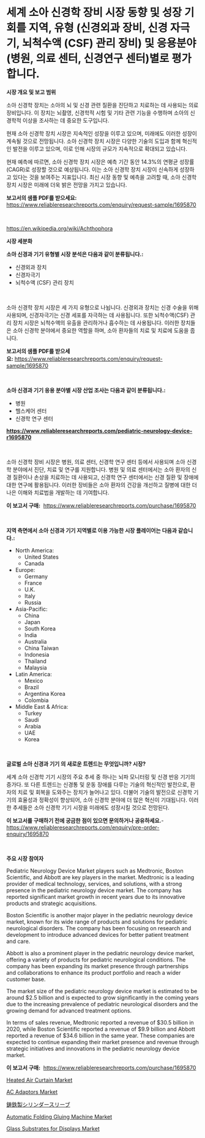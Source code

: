 <p><h1>세계 소아 신경학 장비 시장 동향 및 성장 기회를 지역, 유형 (신경외과 장비, 신경 자극기, 뇌척수액 (CSF) 관리 장비) 및 응용분야 (병원, 의료 센터, 신경연구 센터)별로 평가합니다.</h1></p><p><strong>시장 개요 및 보고 범위</strong></p>
<p><p>소아 신경학 장치는 소아의 뇌 및 신경 관련 질환을 진단하고 치료하는 데 사용되는 의료 장비입니다. 이 장치는 뇌촬영, 신경학적 시험 및 기타 관련 기능을 수행하며 소아의 신경학적 이상을 조사하는 데 중요한 도구입니다.</p><p>현재 소아 신경학 장치 시장은 지속적인 성장을 이루고 있으며, 미래에도 이러한 성장이 계속될 것으로 전망됩니다. 소아 신경학 장치 시장은 다양한 기술의 도입과 함께 혁신적인 발전을 이루고 있으며, 이로 인해 시장의 규모가 지속적으로 확대되고 있습니다.</p><p>현재 예측에 따르면, 소아 신경학 장치 시장은 예측 기간 동안 14.3%의 연평균 성장률(CAGR)로 성장할 것으로 예상됩니다. 이는 소아 신경학 장치 시장이 신속하게 성장하고 있다는 것을 보여주는 지표입니다. 최신 시장 동향 및 예측을 고려할 때, 소아 신경학 장치 시장은 미래에 더욱 밝은 전망을 가지고 있습니다.</p></p>
<p><strong>보고서의 샘플 PDF를 받으세요:</strong> <a href="https://www.reliableresearchreports.com/enquiry/request-sample/1695870">https://www.reliableresearchreports.com/enquiry/request-sample/1695870</a></p>
<p>&nbsp;</p>
<p><a href="https://en.wikipedia.org/wiki/Achthophora">https://en.wikipedia.org/wiki/Achthophora</a></p>
<p><strong>시장 세분화</strong></p>
<p><strong>소아 신경과 기기 유형별 시장 분석은 다음과 같이 분류됩니다.:</strong></p>
<p><ul><li>신경외과 장치</li><li>신경자극기</li><li>뇌척수액 (CSF) 관리 장치</li></ul></p>
<p>&nbsp;</p>
<p><p>소아 신경학 장치 시장은 세 가지 유형으로 나뉩니다. 신경외과 장치는 신경 수술을 위해 사용되며, 신경자극기는 신경 세포를 자극하는 데 사용됩니다. 또한 뇌척수액(CSF) 관리 장치 시장은 뇌척수액의 유출을 관리하거나 흡수하는 데 사용됩니다. 이러한 장치들은 소아 신경학 분야에서 중요한 역할을 하며, 소아 환자들의 치료 및 치료에 도움을 줍니다.</p></p>
<p><strong>보고서의 샘플 PDF를 받으세요:</strong>&nbsp;<a href="https://www.reliableresearchreports.com/enquiry/request-sample/1695870">https://www.reliableresearchreports.com/enquiry/request-sample/1695870</a></p>
<p>&nbsp;</p>
<p><strong> 소아 신경과 기기 응용 분야별 시장 산업 조사는 다음과 같이 분류됩니다.:</strong></p>
<p><ul><li>병원</li><li>헬스케어 센터</li><li>신경학 연구 센터</li></ul></p>
<p><strong><a href="https://www.reliableresearchreports.com/pediatric-neurology-device-r1695870">https://www.reliableresearchreports.com/pediatric-neurology-device-r1695870</a></strong></p>
<p>&nbsp;</p>
<p><p>소아 신경학 장비 시장은 병원, 의료 센터, 신경학 연구 센터 등에서 사용되며 소아 신경학 분야에서 진단, 치료 및 연구를 지원합니다. 병원 및 의료 센터에서는 소아 환자의 신경 질환이나 손상을 치료하는 데 사용되고, 신경학 연구 센터에서는 신경 질환 및 장애에 대한 연구에 활용됩니다. 이러한 장비들은 소아 환자의 건강을 개선하고 질병에 대한 더 나은 이해와 치료법을 개발하는 데 기여합니다.</p></p>
<p><strong>이 보고서 구매:</strong>&nbsp; <a href="https://www.reliableresearchreports.com/purchase/1695870">https://www.reliableresearchreports.com/purchase/1695870</a></p>
<p>&nbsp;</p>
<p><strong>지역 측면에서 소아 신경과 기기 지역별로 이용 가능한 시장 플레이어는 다음과 같습니다.:</strong></p>
<p><ul>
    <li>
        North America:
        <ul>
            <li>United States</li>
            <li>Canada</li>
        </ul>
    </li>
    <li>
        Europe:
        <ul>
            <li>Germany</li>
            <li>France</li>
            <li>U.K.</li>
            <li>Italy</li>
            <li>Russia</li>
        </ul>
    </li>
    <li>
        Asia-Pacific:
        <ul>
            <li>China</li>
            <li>Japan</li>
            <li>South Korea</li>
            <li>India</li>
            <li>Australia</li>
            <li>China Taiwan</li>
            <li>Indonesia</li>
            <li>Thailand</li>
            <li>Malaysia</li>
        </ul>
    </li>
    <li>
        Latin America:
        <ul>
            <li>Mexico</li>
            <li>Brazil</li>
            <li>Argentina Korea</li>
            <li>Colombia</li>
        </ul>
    </li>
    <li>
        Middle East & Africa:
        <ul>
            <li>Turkey</li>
            <li>Saudi</li>
            <li>Arabia</li>
            <li>UAE</li>
            <li>Korea</li>
        </ul>
    </li>
    </ul></p>
<p>&nbsp;</p>
<p><strong>글로벌 소아 신경과 기기 의 새로운 트렌드는 무엇입니까? 시장?</strong></p>
<p><p>세계 소아 신경학 기기 시장의 주요 추세 중 하나는 뇌파 모니터링 및 신경 반응 기기의 증가다. 또 다른 트렌드는 신경통 및 운동 장애를 다루는 기술의 혁신적인 발전으로, 환자의 치료 및 회복을 도와주는 장치가 늘어나고 있다. 더불어 기술의 발전으로 신경학 기기의 효율성과 정확성이 향상되어, 소아 신경학 분야에 더 많은 혁신이 기대됩니다. 이러한 추세들은 소아 신경학 기기 시장을 미래에도 성장시킬 것으로 전망된다.</p></p>
<p><strong>이 보고서를 구매하기 전에 궁금한 점이 있으면 문의하거나 공유하세요.</strong>- <a href="https://www.reliableresearchreports.com/enquiry/pre-order-enquiry/1695870">https://www.reliableresearchreports.com/enquiry/pre-order-enquiry/1695870</a></p>
<p>&nbsp;</p>
<p><strong>주요 시장 참여자</strong></p>
<p><p>Pediatric Neurology Device Market players such as Medtronic, Boston Scientific, and Abbott are key players in the market. Medtronic is a leading provider of medical technology, services, and solutions, with a strong presence in the pediatric neurology device market. The company has reported significant market growth in recent years due to its innovative products and strategic acquisitions.</p><p>Boston Scientific is another major player in the pediatric neurology device market, known for its wide range of products and solutions for pediatric neurological disorders. The company has been focusing on research and development to introduce advanced devices for better patient treatment and care.</p><p>Abbott is also a prominent player in the pediatric neurology device market, offering a variety of products for pediatric neurological conditions. The company has been expanding its market presence through partnerships and collaborations to enhance its product portfolio and reach a wider customer base.</p><p>The market size of the pediatric neurology device market is estimated to be around $2.5 billion and is expected to grow significantly in the coming years due to the increasing prevalence of pediatric neurological disorders and the growing demand for advanced treatment options.</p><p>In terms of sales revenue, Medtronic reported a revenue of $30.5 billion in 2020, while Boston Scientific reported a revenue of $9.9 billion and Abbott reported a revenue of $34.6 billion in the same year. These companies are expected to continue expanding their market presence and revenue through strategic initiatives and innovations in the pediatric neurology device market.</p></p>
<p><strong>이 보고서 구매:</strong>&nbsp;&nbsp;<a href="https://www.reliableresearchreports.com/purchase/1695870">https://www.reliableresearchreports.com/purchase/1695870</a></p>
<p><p><a href="https://github.com/LoganChynna/Market-Research-Report-List-1/blob/main/heated-air-curtain-market.md">Heated Air Curtain Market</a></p><p><a href="https://issuu.com/reportprime-2/docs/ac-adaptors-market-size-2030.pptx">AC Adaptors Market</a></p><p><a href="https://medium.com/@novastamm2023/%E9%8B%B3%E9%89%84%E3%82%B7%E3%83%AA%E3%83%B3%E3%83%80%E3%83%BC%E3%82%B9%E3%83%AA%E3%83%BC%E3%83%96%E6%A5%AD%E7%95%8C%E5%88%86%E6%9E%90%E3%83%AC%E3%83%9D%E3%83%BC%E3%83%88-%E3%81%9D%E3%81%AE%E5%B8%82%E5%A0%B4%E8%A6%8F%E6%A8%A1%E3%81%AF-2024%E5%B9%B4%E3%81%8B%E3%82%892031%E5%B9%B4%E3%81%BE%E3%81%A7%E3%81%AE%E6%9C%9F%E9%96%93%E3%81%AB10-8-%E3%81%AEcagr%E3%81%A7%E6%88%90%E9%95%B7%E3%81%97-%E3%82%A2%E3%83%97%E3%83%AA%E3%82%B1%E3%83%BC%E3%82%B7%E3%83%A7%E3%83%B3-%E3%82%BF%E3%82%A4%E3%83%97-%E5%9C%B0%E5%9F%9F%E3%81%AB%E3%82%88%E3%82%8B%E4%BA%88%E6%B8%AC-6aa038fbb591">鋳鉄製シリンダースリーブ</a></p><p><a href="https://github.com/saplakhanom821/Market-Research-Report-List-1/blob/main/automatic-folding-gluing-machine-market.md">Automatic Folding Gluing Machine Market</a></p><p><a href="https://www.linkedin.com/pulse/glass-substrates-displays-market-size-growth-industry-analysis-ggnzf">Glass Substrates for Displays Market</a></p></p>